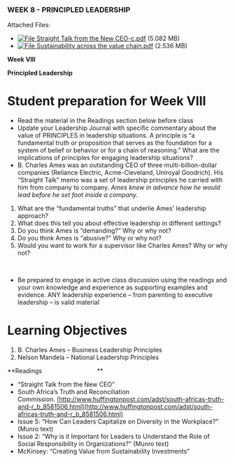 ### WEEK 8 - PRINCIPLED LEADERSHIP

Attached Files:

- [![File](https://blackboard.robertmorris.edu/images/ci/ng/cal_year_event.gif) Straight Talk from the New CEO-c.pdf](https://blackboard.robertmorris.edu/bbcswebdav/pid-1877277-dt-content-rid-5637139_1/xid-5637139_1) (5.082 MB)
- [![File](https://blackboard.robertmorris.edu/images/ci/ng/cal_year_event.gif) Sustainability across the value chain.pdf](https://blackboard.robertmorris.edu/bbcswebdav/pid-1877277-dt-content-rid-5637140_1/xid-5637140_1) (2.536 MB)

**Week VIII**

**Principled Leadership**

# **Student preparation for Week VIII**

- Read the material in the Readings section below before class
- Update your Leadership Journal with specific commentary about the value of PRINCIPLES in leadership situations. A principle is “a fundamental truth or proposition that serves as the foundation for a system of belief or behavior or for a chain of reasoning.” What are the implications of principles for engaging leadership situations?
- B. Charles Ames was an outstanding CEO of three multi-billion-dollar companies (Reliance Electric, Acme-Cleveland, Uniroyal Goodrich). His “Straight Talk” memo was a set of leadership principles he carried with him from company to company. *Ames knew in advance how he would lead before he set foot inside a company.* 

1. What are the “fundamental truths” that underlie Ames’ leadership approach?
2. What does this tell you about effective leadership in different settings?
3. Do you think Ames is “demanding?” Why or why not?
4. Do you think Ames is “abusive?” Why or why not?
5. Would you want to work for a supervisor like Charles Ames? Why or why not?

 

- Be prepared to engage in active class discussion using the readings and your own knowledge and experience as supporting examples and evidence. ANY leadership experience – from parenting to executive leadership – is valid material

# **Learning Objectives**

1. B. Charles Ames – Business Leadership Principles
2. Nelson Mandela – National Leadership Principles

**Readings                                **

- “Straight Talk from the New CEO”
- South Africa’s Truth and Reconciliation Commission. [http://www.huffingtonpost.com/adst/south-africas-truth-and-r_b_8581506.html](http://www.huffingtonpost.com/adst/south-africas-truth-and-r_b_8581506.html)
- Issue 5: “How Can Leaders Capitalize on Diversity in the Workplace?” (Munro text)
- Issue 2: “Why is it Important for Leaders to Understand the Role of Social Responsibility in Organizations?” (Munro text)
- McKinsey: “Creating Value from Sustainability Investments”